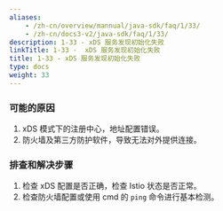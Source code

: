 ```yaml
---
aliases:
    - /zh-cn/overview/mannual/java-sdk/faq/1/33/
    - /zh-cn/docs3-v2/java-sdk/faq/1/33/
description: 1-33 - xDS 服务发现初始化失败
linkTitle: 1-33 -  xDS 服务发现初始化失败
title: 1-33 - xDS 服务发现初始化失败
type: docs
weight: 33
---
```







### 可能的原因

1. xDS 模式下的注册中心，地址配置错误。
2. 防火墙及第三方防护软件，导致无法对外提供连接。

### 排查和解决步骤

1. 检查 xDS 配置是否正确，检查 Istio 状态是否正常。
2. 检查防火墙配置或使用 cmd 的 `ping` 命令进行基本检测。